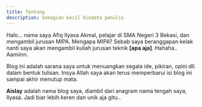 ```yaml
---
title: Tentang
description: Sebagian kecil biodata penulis
---
```


Halo... nama saya Afiq Ilyasa Akmal, pelajar di SMA Negeri 3 Bekasi, dan mengambil jurusan MIPA. Mengapa MIPA? Sebab saya beranggapan kelak nanti saya akan mengambil kuliah jurusan teknik **[apa aja]**. Hahaha.. Aamiinn. 

Blog ini adalah sarana saya untuk menuangkan segala ide, pikiran, opini dll. dalam bentuk tulisan. Insya Allah saya akan terus memperbarui isi blog ini sampai akhir menutup mata.

**Aislay** adalah nama blog saya, diambil dari anagram nama tengah saya, Ilyasa. Jadi biar lebih keren dan unik aja gitu..
